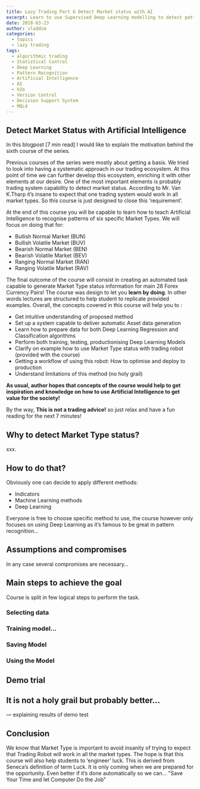 ```yaml
---
title: Lazy Trading Part 6 Detect Market status with AI
excerpt: Learn to use Supervised Deep Learning modelling to detect patterns of Financial Assets
date: 2018-03-23
author: vladdsm
categories:
  - topics
  - lazy trading
tags:
  - algorithmic trading
  - Statistical Control
  - Deep Learning
  - Pattern Recognition
  - Artificial Intelligence
  - AI
  - h2o
  - Version Control
  - Decision Support System
  - MQL4
---
```


## Detect Market Status with Artificial Intelligence

In this blogpost [7 min read] I would like to explain the motivation behind the sixth course of the series. 

Previous courses of the series were mostly about getting a basis. We tried to look into having a systematic approach in our trading ecosystem. At this point of time we can further develop this ecosystem, enriching it with other elements at our desire. One of the most important elements is probably trading system capability to detect market status. According to Mr. Van K.Tharp it’s insane to expect that one trading system would work in all market types. So this course is just designed to close this ‘requirement’. 

At the end of this course you will be capable to learn how to teach Artificial Intelligence to recognise patterns of six specific Market Types. We will focus on doing that for:

* Bullish Normal Market (BUN)
* Bullish Volatile Market (BUV)
* Bearish Normal Market (BEN)
* Bearish Volatile Market (BEV)
* Ranging Normal Market (RAN)
* Ranging Volatile Market (RAV)

The final outcome of the course will consist in creating an automated task capable to generate Market Type status information for main 28 Forex Currency Pairs! The course was design to let you **learn by doing**. In other words lectures are structured to help student to replicate provided examples. Overall, the concepts covered in this course will help you to :

* Get intuitive understanding of proposed method 
* Set up a system capable to deliver automatic Asset data generation
* Learn how to prepare data for both Deep Learning Regression and Classification algorithms
* Perform both training, testing, productionising Deep Learning Models
* Clarify on example how to use Market Type status with trading robot (provided with the course)
* Getting a workflow of using this robot: How to optimise and deploy to production
* Understand limitations of this method (no holy grail)

**As usual, author hopes that concepts of the course would help to get inspiration and knowledge on how to use Artificial Intelligence to get value for the society!**  

By the way, **This is not a trading advice!** so just relax and have a fun reading for the next 7 minutes!

## Why to detect Market Type status?
 
xxx. 

## How to do that?

Obviously one can decide to apply different methods:

- Indicators
- Machine Learning methods
- Deep Learning

Everyone is free to choose specific method to use, the course however only focuses on using Deep Learning as it’s famous to be great in pattern recognition…

## Assumptions and compromises

In any case several compromises are necessary…

## Main steps to achieve the goal

Course is split in few logical steps to perform the task. 

### Selecting data

### Training model…

### Saving Model

### Using the Model



## Demo trial

 
## It is not a holy grail but probably better…

 — explaining results of demo test

## Conclusion

We know that Market Type is important to avoid insanity of trying to expect that Trading Robot will work in all the market types. The hope is that this course will also help students to ‘engineer’ luck. This is derived from Seneca’s definition of term Luck. It is only coming when we are prepared for the opportunity. Even better if it’s done automatically so we can… "Save Your Time and let Computer Do the Job"

